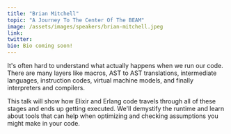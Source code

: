 ```yaml
---
title: "Brian Mitchell"
topic: "A Journey To The Center Of The BEAM"
image: /assets/images/speakers/brian-mitchell.jpeg
link:
twitter: 
bio: Bio coming soon!
---
```

It's often hard to understand what actually happens when we run our code. There are many layers like macros, AST to AST translations, intermediate languages, instruction codes, virtual machine models, and finally interpreters and compilers.

This talk will show how Elixir and Erlang code travels through all of these stages and ends up getting executed. We'll demystify the runtime and learn about tools that can help when optimizing and checking assumptions you might make in your code.

